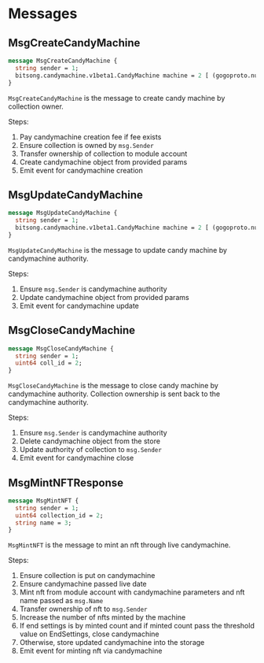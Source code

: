 # Messages

## MsgCreateCandyMachine

```protobuf
message MsgCreateCandyMachine {
  string sender = 1;
  bitsong.candymachine.v1beta1.CandyMachine machine = 2 [ (gogoproto.nullable) = false ];
}
```

`MsgCreateCandyMachine` is the message to create candy machine by collection owner.

Steps:

1. Pay candymachine creation fee if fee exists
2. Ensure collection is owned by `msg.Sender`
3. Transfer ownership of collection to module account
4. Create candymachine object from provided params
5. Emit event for candymachine creation

## MsgUpdateCandyMachine

```protobuf
message MsgUpdateCandyMachine {
  string sender = 1;
  bitsong.candymachine.v1beta1.CandyMachine machine = 2 [ (gogoproto.nullable) = false ];
}
```

`MsgUpdateCandyMachine` is the message to update candy machine by candymachine authority.

Steps:

1. Ensure `msg.Sender` is candymachine authority
2. Update candymachine object from provided params
3. Emit event for candymachine update

## MsgCloseCandyMachine

```protobuf
message MsgCloseCandyMachine {
  string sender = 1;
  uint64 coll_id = 2;
}
```

`MsgCloseCandyMachine` is the message to close candy machine by candymachine authority. Collection ownership is sent back to the candymachine authority.

Steps:

1. Ensure `msg.Sender` is candymachine authority
2. Delete candymachine object from the store
3. Update authority of collection to `msg.Sender`
4. Emit event for candymachine close

## MsgMintNFTResponse

```protobuf
message MsgMintNFT {
  string sender = 1;
  uint64 collection_id = 2;
  string name = 3;
}
```

`MsgMintNFT` is the message to mint an nft through live candymachine.

Steps:

1. Ensure collection is put on candymachine
2. Ensure candymachine passed live date
3. Mint nft from module account with candymachine parameters and nft name passed as `msg.Name`
4. Transfer ownership of nft to `msg.Sender`
5. Increase the number of nfts minted by the machine
6. If end settings is by minted count and if minted count pass the threshold value on EndSettings, close candymachine
7. Otherwise, store updated candymachine into the storage
8. Emit event for minting nft via candymachine

